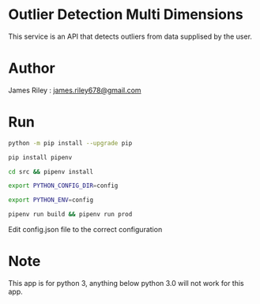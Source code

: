 # Outlier Detection Multi Dimensions
This service is an API that detects outliers from data supplised by the user.

# Author
James Riley : james.riley678@gmail.com

# Run
```bash
python -m pip install --upgrade pip

pip install pipenv

cd src && pipenv install

export PYTHON_CONFIG_DIR=config

export PYTHON_ENV=config

pipenv run build && pipenv run prod
```
Edit config.json file to the correct configuration

# Note 
This app is for python 3, anything below python 3.0 will not work for this app.
